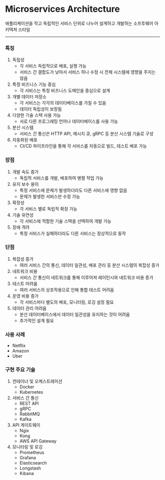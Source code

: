# Microservices Architecture

애플리케이션을 작고 독립적인 서비스 단위로 나누어 설계하고 개발하는 소프투웨어 아키텍쳐 스타일

---

### 특징
1. 독립성
    - 각 서비스 독립적으로 배포, 실행 가능
    - 서비스 간 결합도가 낮아서 서비스 하나 수정 시 전체 시스템에 영향을 주지는 않음
2. 특정 비즈니스 기능 중심
    - 각 서비스는 특정 비즈니스 도메인을 중심으로 설계
3. 개별 데이터 저장소
    - 각 서비스는 각각의 데이터베이스를 가질 수 있음
    - 데이터 독립성이 보장됨
4. 다양한 기술 스택 사용 가능
    - 서로 다른 프로그래밍 언어나 데이터베이스를 사용 가능
5. 분산 시스템
    - 서비스 간 통신은 HTTP API, 메시지 큐, gRPC 등 분산 시스템 기술로 구성
6. 자동화된 배포
    - CI/CD 파이프라인을 통해 각 서비스를 자동으로 빌드, 테스트 배포 가능

### 장점
1. 개발 속도 증가
    - 독립적 서비스를 개발, 배포하여 병렬 작업 가능
2. 유지 보수 용이
    - 특정 서비스에 문제가 발생하더라도 다른 서비스에 영향 없음
    - 문제가 발생한 서비스만 수정 가능
3. 확장성
    - 각 서비스 별로 독립적 확장 가능
4. 기술 유연성
    - 각 서비스에 적합한 기술 스택을 선택하여 개발 가능
5. 장애 격려
    - 특정 서비스가 실패하더라도 다른 서비스는 정상적으로 동작

### 단점
1. 복잡성 증가
    - 여러 서비스 간의 통신, 데이터 일관성, 배포 관리 등 분산 시스템의 복잡성 증가
2. 네트워크 비용
    - 서비스 간 통신이 네트워크를 통해 이루어져 레이턴시와 네트워크 비용 증가
3. 테스트 어려움
    - 여러 서비스의 상호작용으로 인해 통합 테스트 어려움
4. 운영 비용 증가
    - 각 서비스마다 별도의 배포, 모니터링, 로깅 설정 필요
5. 데이터 관리 어려움
    - 분산 데이터베이스에서 데이터 일관성을 유지하는 것이 어려움
    - 추가적인 설계 필요

### 사용 사례
- Netflix
- Amazon
- Uber

### 구현 주요 기술
1. 컨테이너 및 오케스트레이션
   - Docker
   - Kubernetes
2. 서비스 간 통신
   - REST API
   - gRPC
   - RabbitMQ
   - Kafka
3. API 게이트웨이
   - Ngix
   - Kong
   - AWS API Gateway
4. 모니터링 및 로깅
   - Prometheus
   - Grafana
   - Elasticsearch
   - Longstash
   - Kibana